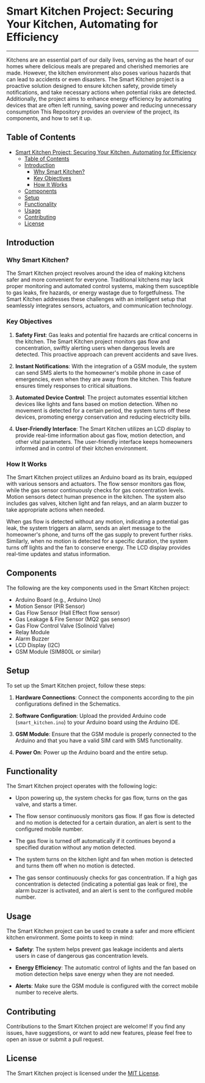 # Smart Kitchen Project: Securing Your Kitchen, Automating for Efficiency

---

Kitchens are an essential part of our daily lives, serving as the heart of our
homes where delicious meals are prepared and cherished memories are made.
However, the kitchen environment also poses various hazards that can lead to
accidents or even disasters. The Smart Kitchen project is a proactive solution
designed to ensure kitchen safety, provide timely notifications, and take
necessary actions when potential risks are detected. Additionally, the project
aims to enhance energy efficiency by automating devices that are often left
running, saving power and reducing unnecessary consumption This Repository
provides an overview of the project, its components, and how to set it up.

## Table of Contents

- [Smart Kitchen Project: Securing Your Kitchen, Automating for Efficiency](#smart-kitchen-project-securing-your-kitchen-automating-for-efficiency)
  - [Table of Contents](#table-of-contents)
  - [Introduction](#introduction)
    - [Why Smart Kitchen?](#why-smart-kitchen)
    - [Key Objectives](#key-objectives)
    - [How It Works](#how-it-works)
  - [Components](#components)
  - [Setup](#setup)
  - [Functionality](#functionality)
  - [Usage](#usage)
  - [Contributing](#contributing)
  - [License](#license)

## Introduction

### Why Smart Kitchen?

The Smart Kitchen project revolves around the idea of making kitchens safer and
more convenient for everyone. Traditional kitchens may lack proper monitoring
and automated control systems, making them susceptible to gas leaks, fire
hazards, or energy wastage due to forgetfulness. The Smart Kitchen addresses
these challenges with an intelligent setup that seamlessly integrates sensors,
actuators, and communication technology.

### Key Objectives

1. **Safety First**: Gas leaks and potential fire hazards are critical concerns
   in the kitchen. The Smart Kitchen project monitors gas flow and
   concentration, swiftly alerting users when dangerous levels are detected.
   This proactive approach can prevent accidents and save lives.

2. **Instant Notifications**: With the integration of a GSM module, the system
   can send SMS alerts to the homeowner's mobile phone in case of emergencies,
   even when they are away from the kitchen. This feature ensures timely
   responses to critical situations.

3. **Automated Device Control**: The project automates essential kitchen devices
   like lights and fans based on motion detection. When no movement is detected
   for a certain period, the system turns off these devices, promoting energy
   conservation and reducing electricity bills.

4. **User-Friendly Interface**: The Smart Kitchen utilizes an LCD display to
   provide real-time information about gas flow, motion detection, and other
   vital parameters. The user-friendly interface keeps homeowners informed and
   in control of their kitchen environment.

### How It Works

The Smart Kitchen project utilizes an Arduino board as its brain, equipped with
various sensors and actuators. The flow sensor monitors gas flow, while the gas
sensor continuously checks for gas concentration levels. Motion sensors detect
human presence in the kitchen. The system also includes gas valves, kitchen
light and fan relays, and an alarm buzzer to take appropriate actions when
needed.

When gas flow is detected without any motion, indicating a potential gas leak,
the system triggers an alarm, sends an alert message to the homeowner's phone,
and turns off the gas supply to prevent further risks. Similarly, when no motion
is detected for a specific duration, the system turns off lights and the fan to
conserve energy. The LCD display provides real-time updates and status
information.

## Components

The following are the key components used in the Smart Kitchen project:

-   Arduino Board (e.g., Arduino Uno)
-   Motion Sensor (PIR Sensor)
-   Gas Flow Sensor (Hall Effect flow sensor)
-   Gas Leakage & Fire Sensor (MQ2 gas sensor)
-   Gas Flow Control Valve (Solinoid Valve)
-   Relay Module
-   Alarm Buzzer
-   LCD Display (I2C)
-   GSM Module (SIM800L or similar)

## Setup

To set up the Smart Kitchen project, follow these steps:

1. **Hardware Connections**: Connect the components according to the pin
   configurations defined in the Schematics.

2. **Software Configuration**: Upload the provided Arduino code
   (`smart_kitchen.ino`) to your Arduino board using the Arduino IDE.

3. **GSM Module**: Ensure that the GSM module is properly connected to the
   Arduino and that you have a valid SIM card with SMS functionality.

4. **Power On**: Power up the Arduino board and the entire setup.

## Functionality

The Smart Kitchen project operates with the following logic:

-   Upon powering up, the system checks for gas flow, turns on the gas valve,
    and starts a timer.

-   The flow sensor continuously monitors gas flow. If gas flow is detected and
    no motion is detected for a certain duration, an alert is sent to the
    configured mobile number.

-   The gas flow is turned off automatically if it continues beyond a specified
    duration without any motion detected.

-   The system turns on the kitchen light and fan when motion is detected and
    turns them off when no motion is detected.

-   The gas sensor continuously checks for gas concentration. If a high gas
    concentration is detected (indicating a potential gas leak or fire), the
    alarm buzzer is activated, and an alert is sent to the configured mobile
    number.

## Usage

The Smart Kitchen project can be used to create a safer and more efficient
kitchen environment. Some points to keep in mind:

-   **Safety**: The system helps prevent gas leakage incidents and alerts users
    in case of dangerous gas concentration levels.

-   **Energy Efficiency**: The automatic control of lights and the fan based on
    motion detection helps save energy when they are not needed.

-   **Alerts**: Make sure the GSM module is configured with the correct mobile
    number to receive alerts.

## Contributing

Contributions to the Smart Kitchen project are welcome! If you find any issues,
have suggestions, or want to add new features, please feel free to open an issue
or submit a pull request.

## License

The Smart Kitchen project is licensed under the [MIT License](LICENSE).
